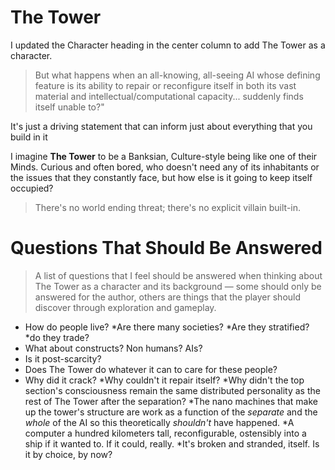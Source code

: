 
# **The Tower**

I updated the Character heading in the center column to add The Tower as a character.

> But what happens when an all-knowing, all-seeing AI whose defining
> feature is its ability to repair or reconfigure itself in both
> its vast material and intellectual/computational capacity...
> suddenly finds itself unable to?"

It's just a driving statement that can inform just about everything that you build in it

 I imagine **The Tower** to be a Banksian, Culture-style being like one of their Minds. Curious and often bored, who doesn't need any of its inhabitants or the issues that they constantly face, but how else is it going to keep itself occupied?

> There's no world ending threat; there's no explicit villain built-in.

# **Questions That Should Be Answered**

> A list of questions that I feel should be answered when thinking about The Tower as a character and its background — some should only be answered for the author, others are things that the player should discover through exploration and gameplay.

* How do people live?
    *Are there many societies?
    *Are they stratified?
    *do they trade?
* What about constructs? Non humans? AIs?
* Is it post-scarcity?
* Does The Tower do whatever it can to care for these people?
* Why did it crack?
    *Why couldn't it repair itself?
    *Why didn't the top section's consciousness remain the same distributed personality as the rest of The Tower after the separation?
    *The nano machines that make up the tower's structure are work as a function of the _separate_ and the _whole_ of the AI so this theoretically _shouldn't_ have happened.
    *A computer a hundred kilometers tall, reconfigurable, ostensibly into a ship if it wanted to. If it could, really.
    *It's broken and stranded, itself. Is it by choice, by now?
